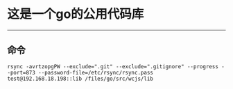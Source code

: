 # 这是一个go的公用代码库
---
## 命令
```
rsync -avrtzopgPW --exclude=".git" --exclude=".gitignore" --progress --port=873 --password-file=/etc/rsync/rsync.pass  test@192.168.18.198::lib /files/go/src/wcjs/lib
```


